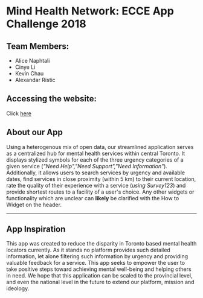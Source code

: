 # Mind Health Network: ECCE App Challenge 2018

**Team Members**: 
---
* Alice Naphtali 
* Cinye Li
* Kevin Chau
* Alexandar Ristic

## Accessing the website:
Click [here](http://www.google.ca)

## **About our App**
Using a heterogenous mix of open data, our streamlined application serves as a centralized hub for mental health services within central Toronto. It displays stylized symbols for each of the three urgency categories of a given service (*"Need Help","Need Support","Need Information"*). Additionally, it allows users to search services by urgency and available dates, find services in close proximity (within 5 km) to their current location, rate the quality of their experience with a service (*using Survey123*) and provide shortest routes to a facility of a user's choice. Any other widgets or functionality which are unclear can **likely** be clarified with the How to Widget on the header. 

---
## **App Inspiration**

This app was created to reduce the disparity in Toronto based mental health locators currently. As it stands no platform provides such detailed information, let alone filtering such information by urgency and providing valuable feedback for a service. This app seeks to empower the user to take positive steps toward achieving mental well-being and helping others in need. We hope that this application can be scaled to the provincial level, and even the national level in the future to extend our platform, mission and ideology. 

